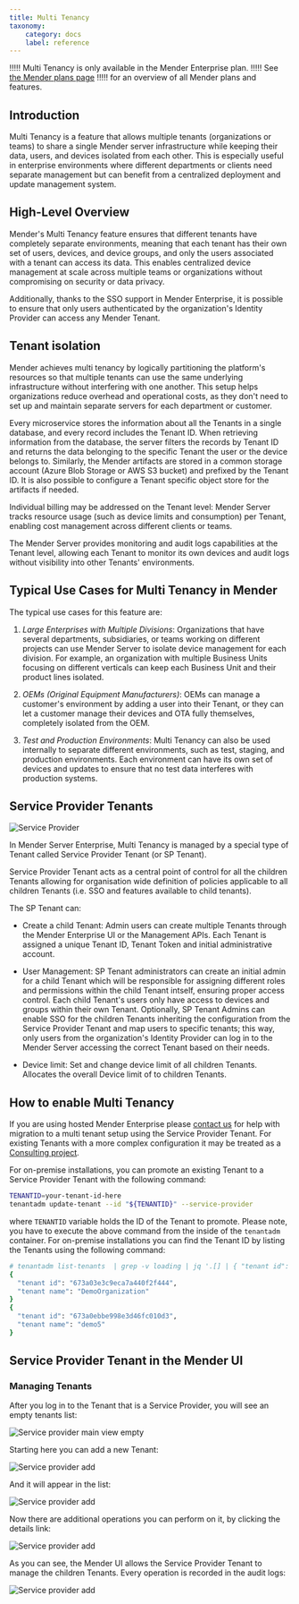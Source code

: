 ```yaml
---
title: Multi Tenancy
taxonomy:
    category: docs
    label: reference
---
```


!!!!! Multi Tenancy is only available in the Mender Enterprise plan.
!!!!! See [the Mender plans page](https://mender.io/pricing/plans?target=_blank)
!!!!! for an overview of all Mender plans and features.

## Introduction

Multi Tenancy is a feature that allows multiple tenants (organizations or teams)
to share a single Mender server infrastructure while keeping their data, users, and
devices isolated from each other. This is especially useful in enterprise environments
where different departments or clients need separate management but can benefit from a
centralized deployment and update management system.


## High-Level Overview

Mender's Multi Tenancy feature ensures that different tenants have completely separate
environments, meaning that each tenant has their own set of users, devices, and device
groups, and only the users associated with a tenant can access its data. This enables
centralized device management at scale across multiple teams or organizations without
compromising on security or data privacy.

Additionally, thanks to the SSO support in Mender Enterprise, it is possible to
ensure that only users authenticated by the organization's Identity Provider can
access any Mender Tenant.


## Tenant isolation

Mender achieves multi tenancy by logically partitioning the platform's resources so
that multiple tenants can use the same underlying infrastructure without interfering
with one another. This setup helps organizations reduce overhead and operational costs,
as they don't need to set up and maintain separate servers for each department or
customer.

Every microservice stores the information about all the Tenants in a single database,
and every record includes the Tenant ID. When retrieving information from the database,
the server filters the records by Tenant ID and returns the data belonging to the
specific Tenant the user or the device belongs to. Similarly, the Mender artifacts
are stored in a common storage account (Azure Blob Storage or AWS S3 bucket) and
prefixed by the Tenant ID. It is also possible to configure a Tenant specific
object store for the artifacts if needed.

Individual billing may be addressed on the Tenant level: Mender Server tracks resource
usage (such as device limits and consumption) per Tenant, enabling cost management
across different clients or teams.

The Mender Server provides monitoring and audit logs capabilities at the Tenant level, 
allowing each Tenant to monitor its own devices and audit logs without visibility 
into other Tenants' environments.


## Typical Use Cases for Multi Tenancy in Mender

The typical use cases for this feature are:

1. *Large Enterprises with Multiple Divisions*: Organizations that have several
departments, subsidiaries, or teams working on different projects can use Mender
Server to isolate device management for each division. For example, an organization
with multiple Business Units focusing on different verticals can keep each Business
Unit and their product lines isolated.

3. *OEMs (Original Equipment Manufacturers)*: OEMs can manage a customer's
environment by adding a user into their Tenant, or they can let a customer
manage their devices and OTA fully themselves, completely isolated from the OEM.

4. *Test and Production Environments*: Multi Tenancy can also be used internally
to separate different environments, such as test, staging, and production
environments. Each environment can have its own set of devices and updates to
ensure that no test data interferes with production systems.


## Service Provider Tenants

![Service Provider](service-provider.png)

In Mender Server Enterprise, Multi Tenancy is managed by a special type of Tenant
called Service Provider Tenant (or SP Tenant). 

Service Provider Tenant acts as a central point of control for all the children
Tenants allowing for organisation wide definition of policies applicable to all
children Tenants (i.e. SSO and features available to child tenants). 

The SP Tenant can:

- Create a child Tenant: Admin users can create multiple Tenants through the
  Mender Enterprise UI or the Management APIs. Each Tenant is assigned a unique
  Tenant ID, Tenant Token and initial administrative account.

- User Management: SP Tenant administrators can create an initial admin for a child
  Tenant which will be responsible for assigning different roles and permissions
  within the child Tenant intself, ensuring proper access control. Each child
  Tenant's users only have access to devices and groups within their own Tenant.
  Optionally, SP Tenant Admins can enable SSO for the children Tenants inheriting
  the configuration from the Service Provider Tenant and map users to specific
  tenants; this way, only users from the organization's Identity Provider can log
  in to the Mender Server accessing the correct Tenant based on their needs.

- Device limit: Set and change device limit of all children Tenants. Allocates
  the overall Device limit of to children Tenants.


## How to enable Multi Tenancy

If you are using hosted Mender Enterprise please
[contact us](https://mender.io/contact-us) for help with migration to a multi
tenant setup using the Service Provider Tenant. For existing Tenants with a
more complex configuration it may be treated as a
[Consulting project](https://mender.io/pricing/mender-extras).

For on-premise installations, you can promote an existing Tenant to a Service Provider Tenant with the following command:

```bash
TENANTID=your-tenant-id-here
tenantadm update-tenant --id "${TENANTID}" --service-provider
```

where `TENANTID` variable holds the ID of the Tenant to promote.
Please note, you have to execute the above command from the inside of the `tenantadm`
container. For on-premise installations you can find the Tenant ID by listing the Tenants using the following command:

```bash
# tenantadm list-tenants  | grep -v loading | jq '.[] | { "tenant id": .id, "tenant name":.name}'
{
  "tenant id": "673a03e3c9eca7a440f2f444",
  "tenant name": "DemoOrganization"
}
{
  "tenant id": "673a0ebbe998e3d46fc010d3",
  "tenant name": "demo5"
}
```

## Service Provider Tenant in the Mender UI

### Managing Tenants

After you log in to the Tenant that is a Service Provider, you will see an empty tenants list: 

![Service provider main view empty](sp0.png)

Starting here you can add a new Tenant:

![Service provider add](sp0-add.png)

And it will appear in the list:

![Service provider add](sp1.png)

Now there are additional operations you can perform on it, by clicking the details link:

![Service provider add](sp1-edit.png)

As you can see, the Mender UI allows the Service Provider Tenant to manage the children Tenants.
Every operation is recorded in the audit logs:

![Service provider add](sp2.png)
